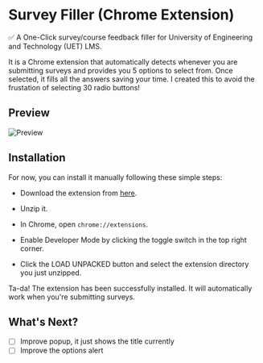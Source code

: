 # Survey Filler (Chrome Extension)

✅ A One-Click survey/course feedback filler for University of Engineering and Technology (UET) LMS.

It is a Chrome extension that automatically detects whenever you are submitting surveys and provides
you 5 options to select from. Once selected, it fills all the answers saving your time. I created
this to avoid the frustation of selecting 30 radio buttons!

## Preview

![Preview](https://media.giphy.com/media/htS9PEuvBFjNe0scF4/giphy.gif)

## Installation

For now, you can install it manually following these simple steps:

- Download the extension from [here](https://github.com/ahmadbilaldev/Survey-Filler/archive/master.zip).

- Unzip it.

- In Chrome, open `chrome://extensions`.

- Enable Developer Mode by clicking the toggle switch in the top right corner.

- Click the LOAD UNPACKED button and select the extension directory you just unzipped.

Ta-da! The extension has been successfully installed. It will automatically work
when you're submitting surveys.

## What's Next?

- [ ] Improve popup, it just shows the title currently
- [ ] Improve the options alert
